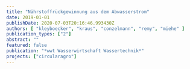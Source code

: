 ```yaml
---
title: "Nährstoffrückgewinnung aus dem Abwasserstrom"
date: 2019-01-01
publishDate: 2020-07-03T20:16:46.993430Z
authors: [ "kleyboecker", "kraus", "conzelmann", "remy", "miehe" ]
publication_types: ["2"]
abstract: ""
featured: false
publication: "*wwt Wasserwirtschaft Wassertechnik*"
projects: ["circularagro"]
---
```


